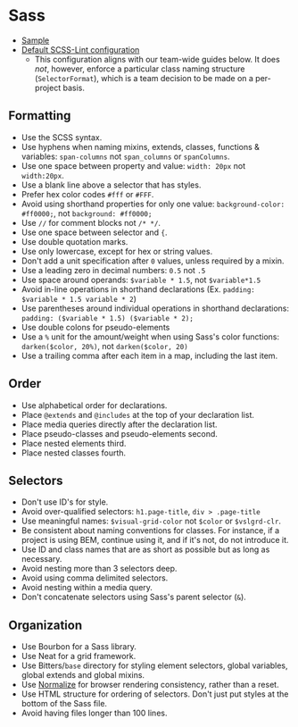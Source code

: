 # Sass

- [Sample](sample.scss)
- [Default SCSS-Lint configuration](.scss-lint.yml)
  - This configuration aligns with our team-wide guides below. It does _not_,
    however, enforce a particular class naming structure (`SelectorFormat`),
    which is a team decision to be made on a per-project basis.

## Formatting

* Use the SCSS syntax.
* Use hyphens when naming mixins, extends, classes, functions & variables: `span-columns` not `span_columns` or `spanColumns`.
* Use one space between property and value: `width: 20px` not `width:20px`.
* Use a blank line above a selector that has styles.
* Prefer hex color codes `#fff` or `#FFF`.
* Avoid using shorthand properties for only one value: `background-color: #ff0000;`, not `background: #ff0000;`
* Use `//` for comment blocks not `/* */`.
* Use one space between selector and `{`.
* Use double quotation marks.
* Use only lowercase, except for hex or string values.
* Don't add a unit specification after `0` values, unless required by a mixin.
* Use a leading zero in decimal numbers: `0.5` not `.5`
* Use space around operands: `$variable * 1.5`, not `$variable*1.5`
* Avoid in-line operations in shorthand declarations (Ex. `padding: $variable * 1.5 variable * 2`)
* Use parentheses around individual operations in shorthand declarations: `padding: ($variable * 1.5) ($variable * 2);`
* Use double colons for pseudo-elements
* Use a `%` unit for the amount/weight when using Sass's color functions: `darken($color, 20%)`, not `darken($color, 20)`
* Use a trailing comma after each item in a map, including the last item.

## Order

* Use alphabetical order for declarations.
* Place `@extends` and `@includes` at the top of your declaration list.
* Place media queries directly after the declaration list.
* Place pseudo-classes and pseudo-elements second.
* Place nested elements third.
* Place nested classes fourth.

## Selectors

* Don't use ID's for style.
* Avoid over-qualified selectors: `h1.page-title`, `div > .page-title`
* Use meaningful names: `$visual-grid-color` not `$color` or `$vslgrd-clr`.
* Be consistent about naming conventions for classes. For instance, if a project is using BEM, continue using it, and if it's not, do not introduce it.
* Use ID and class names that are as short as possible but as long as necessary.
* Avoid nesting more than 3 selectors deep.
* Avoid using comma delimited selectors.
* Avoid nesting within a media query.
* Don't concatenate selectors using Sass's parent selector (`&`).

## Organization

* Use Bourbon for a Sass library.
* Use Neat for a grid framework.
* Use Bitters/`base` directory for styling element selectors, global variables, global extends and global mixins.
* Use [Normalize](https://github.com/necolas/normalize.css) for browser rendering consistency, rather than a reset.
* Use HTML structure for ordering of selectors. Don't just put styles at the bottom of the Sass file.
* Avoid having files longer than 100 lines.
